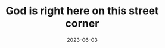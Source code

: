 ---
title: "God is right here on this street corner"
date: 2023-06-03
layout: fragment
tags:
  - God
  - fragment
---